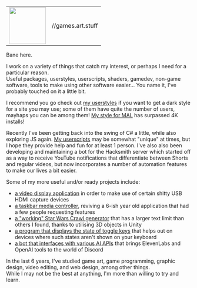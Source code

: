 | | |
|-|-|
<img src="https://user-images.githubusercontent.com/19144524/119286651-3672cf00-bc88-11eb-9110-b539b8bca301.png" height=100px width=100px> | //games.art.stuff

Bane here.  

I work on a variety of things that catch my interest, or perhaps I need for a particular reason.  
Useful packages, userstyles, userscripts, shaders, gamedev, non-game software, tools to make using other software easier... You name it, I've probably touched on it a little bit.  

I recommend you go check out [my userstyles](https://jordy3d.github.io/banecss) if you want to get a dark style for a site you may use; some of them have quite the number of users, mayhaps you can be among them! [My style for MAL](https://userstyles.world/style/873/al-mal) has surpassed 4K installs!

Recently I've been getting back into the swing of C# a little, while also exploring JS again. [My userscripts](https://jordy3d.github.io/userscripts) may be somewhat "unique" at times, but I hope they provide help and fun for at least 1 person.
I've also also been developing and maintaining a bot for the Hacksmith server which started off as a way to receive YouTube notifications that differentiate between Shorts and regular videos, but now incorporates a number of automation features to make our lives a bit easier.

Some of my more useful and/or ready projects include:
- [a video display application](https://github.com/GlitcherOG/Capture-Display) in order to make use of certain shitty USB HDMI capture devices
- [a taskbar media controller](https://github.com/Jordy3D/Taskplay), reviving a 6-ish year old application that had a few people requesting features
- [a "working" Star Wars Crawl generator](https://jordy3d.github.io/StarWarsCrawl/) that has a larger text limit than others I found, thanks to utilising 3D objects in Unity
- [a program that displays the state of toggle keys](https://github.com/Jordy3D/KeyLockDisplay) that helps out on devices where such states aren't shown on your keyboard
- [a bot that interfaces with various AI APIs](https://github.com/Jordy3D/LambdaBot) that brings ElevenLabs and OpenAI tools to the world of Discord

In the last 6 years, I've studied game art, game programming, graphic design, video editing, and web design, among other things.  
While I may not be the best at anything, I'm more than willing to try and learn.

<!--
**Jordy3D/jordy3d** is a ✨ _special_ ✨ repository because its `README.md` (this file) appears on your GitHub profile.

Here are some ideas to get you started:

- 🔭 I’m currently working on ...
- 🌱 I’m currently learning ...
- 👯 I’m looking to collaborate on ...
- 🤔 I’m looking for help with ...
- 💬 Ask me about ...
- 📫 How to reach me: ...
- 😄 Pronouns: ...
- ⚡ Fun fact: ...
-->

